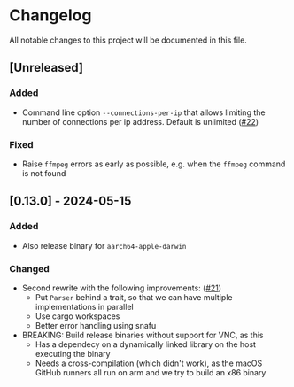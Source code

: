 # Changelog

All notable changes to this project will be documented in this file.

## [Unreleased]

### Added

- Command line option `--connections-per-ip` that allows limiting the number of connections per ip address. Default is unlimited ([#22])

### Fixed

- Raise `ffmpeg` errors as early as possible, e.g. when the `ffmpeg` command is not found

[#22]: https://github.com/sbernauer/breakwater/pull/22

## [0.13.0] - 2024-05-15

### Added

- Also release binary for `aarch64-apple-darwin`

### Changed

- Second rewrite with the following improvements: ([#21])
  * Put `Parser` behind a trait, so that we can have multiple implementations in parallel
  * Use cargo workspaces
  * Better error handling using snafu
- BREAKING: Build release binaries without support for VNC, as this
  * Has a dependecy on a dynamically linked library on the host executing the binary
  * Needs a cross-compilation (which didn't work), as the macOS GitHub runners all run on arm and we try to build an x86 binary

[#21]: https://github.com/sbernauer/breakwater/pull/21
